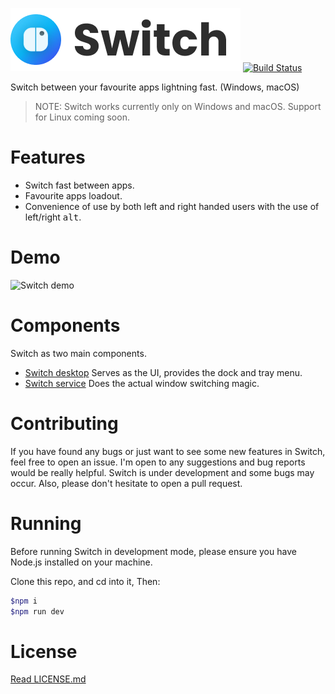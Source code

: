 ![Switch logo](./docs/switch-logo-dark.png)
[![Build Status](https://travis-ci.org/ahkohd/switch-desktop.svg?branch=master)](https://travis-ci.org/ahkohd/switch-desktop)

Switch between your favourite apps lightning fast. (Windows, macOS)
> NOTE: Switch works currently only on Windows and macOS. Support for Linux coming soon.

# Features
- Switch fast between apps.
- Favourite apps loadout.
- Convenience of use by both left and right handed users with the use of left/right <kbd>alt</kbd>.

# Demo
![Switch demo](./docs/switch-demo.gif)

# Components
Switch as two main components.
- [Switch desktop](https://github.com/ahkohd/switch-desktop) Serves as the UI, provides the dock and tray menu.
- [Switch service](https://github.com/ahkohd/switch) Does the actual window switching magic.

# Contributing
If you have found any bugs or just want to see some new features in Switch, feel free to open an issue. I'm open to any suggestions and bug reports would be really helpful. Switch is under development and some bugs may occur. Also, please don't hesitate to open a pull request.

# Running
Before running Switch in development mode, please ensure you have Node.js installed on your machine.

Clone this repo, and cd into it, Then:
```bash
$npm i
$npm run dev
```

# License
[Read  LICENSE.md](./LICENSE.md)
